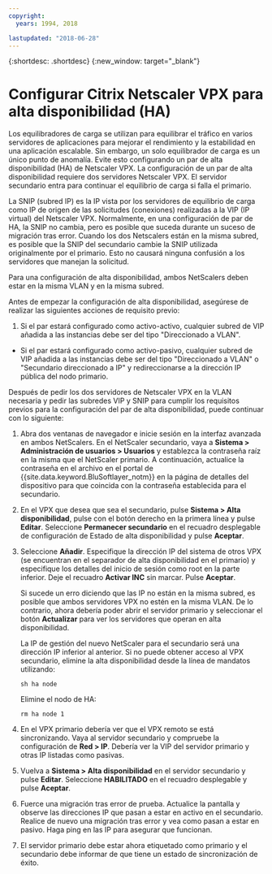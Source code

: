 ```yaml
---
copyright:
  years: 1994, 2018

lastupdated: "2018-06-28"
---
```


{:shortdesc: .shortdesc}
{:new_window: target="_blank"}

# Configurar Citrix Netscaler VPX para alta disponibilidad (HA)

Los equilibradores de carga se utilizan para equilibrar el tráfico en varios servidores de aplicaciones para mejorar el rendimiento y la estabilidad en una aplicación escalable. Sin embargo, un solo equilibrador de carga es un único punto de anomalía. Evite esto configurando un par de alta disponibilidad (HA) de Netscaler VPX. La configuración de un par de alta disponibilidad requiere dos servidores Netscaler VPX. El servidor secundario entra para continuar el equilibrio de carga si falla el primario. 

La SNIP (subred IP) es la IP vista por los servidores de equilibrio de carga como IP de origen de las solicitudes (conexiones) realizadas a la VIP (IP virtual) del Netscaler VPX. Normalmente, en una configuración de par de HA, la SNIP no cambia, pero es posible que suceda durante un suceso de migración tras error. Cuando los dos Netscalers están en la misma subred, es posible que la SNIP del secundario cambie la SNIP utilizada originalmente por el primario. Esto no causará ninguna confusión a los servidores que manejan la solicitud.

Para una configuración de alta disponibilidad, ambos NetScalers deben estar en la misma VLAN y en la misma subred.

Antes de empezar la configuración de alta disponibilidad, asegúrese de realizar las siguientes acciones de requisito previo:

1. Si el par estará configurado como activo-activo, cualquier subred de VIP añadida a las instancias debe ser del tipo "Direccionado a VLAN".
* Si el par estará configurado como activo-pasivo, cualquier subred de VIP añadida a las instancias debe ser del tipo "Direccionado a VLAN" o "Secundario direccionado a IP" y redireccionarse a la dirección IP pública del nodo primario.

Después de pedir los dos servidores de Netscaler VPX en la VLAN necesaria y pedir las subredes VIP y SNIP para cumplir los requisitos previos para la configuración del par de alta disponibilidad, puede continuar con lo siguiente:

1. Abra dos ventanas de navegador e inicie sesión en la interfaz avanzada en ambos NetScalers. En el NetScaler secundario, vaya a **Sistema > Administración de usuarios > Usuarios** y establezca la contraseña raíz en la misma que el NetScaler primario. A continuación, actualice la contraseña en el archivo en el portal de {{site.data.keyword.BluSoftlayer_notm}} en la página de detalles del dispositivo para que coincida con la contraseña establecida para el secundario.

2. En el VPX que desea que sea el secundario, pulse **Sistema > Alta disponibilidad**, pulse con el botón derecho en la primera línea y pulse **Editar**. Seleccione **Permanecer secundario** en el recuadro desplegable de configuración de Estado de alta disponibilidad y pulse **Aceptar**.

3. Seleccione **Añadir**. Especifique la dirección IP del sistema de otros VPX (se encuentran en el separador de alta disponibilidad en el primario) y especifique los detalles del inicio de sesión como root en la parte inferior. Deje el recuadro **Activar INC** sin marcar. Pulse **Aceptar**. 
	
	Si sucede un erro diciendo que las IP no están en la misma subred, es posible que ambos servidores VPX no estén en la misma VLAN. De lo contrario, ahora debería poder abrir el servidor primario y seleccionar el botón **Actualizar** para ver los servidores que operan en alta disponibilidad. 

	La IP de gestión del nuevo NetScaler para el secundario será una dirección IP inferior al anterior. Si no puede obtener acceso al VPX secundario, elimine la alta disponibilidad desde la línea de mandatos utilizando:

	`sh ha node`

	Elimine el nodo de HA:
	
	`rm ha node 1`

4. En el VPX primario debería ver que el VPX remoto se está sincronizando. Vaya al servidor secundario y compruebe la configuración de **Red > IP**. Debería ver la VIP del servidor primario y otras IP listadas como pasivas.

6. Vuelva a **Sistema > Alta disponibilidad** en el servidor secundario y pulse **Editar**. Seleccione **HABILITADO** en el recuadro desplegable y pulse **Aceptar**.

7. Fuerce una migración tras error de prueba. Actualice la pantalla y observe las direcciones IP que pasan a estar en activo en el secundario. Realice de nuevo una migración tras error y vea como pasan a estar en pasivo. Haga ping en las IP para asegurar que funcionan.

8. El servidor primario debe estar ahora etiquetado como primario y el secundario debe informar de que tiene un estado de sincronización de éxito.
